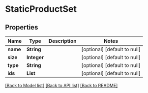 # StaticProductSet
## Properties

Name | Type | Description | Notes
------------ | ------------- | ------------- | -------------
**name** | **String** |  | [optional] [default to null]
**size** | **Integer** |  | [optional] [default to null]
**type** | **String** |  | [optional] [default to null]
**ids** | **List** |  | [optional] [default to null]

[[Back to Model list]](../README.md#documentation-for-models) [[Back to API list]](../README.md#documentation-for-api-endpoints) [[Back to README]](../README.md)

